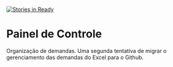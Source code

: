 [![Stories in Ready](https://badge.waffle.io/Mutirao/painel-controle.png?label=ready&title=Ready)](https://waffle.io/Mutirao/painel-controle)
# Painel de Controle
Organização de demandas. Uma segunda tentativa de migrar o gerenciamento das demandas do Excel para o Github.
